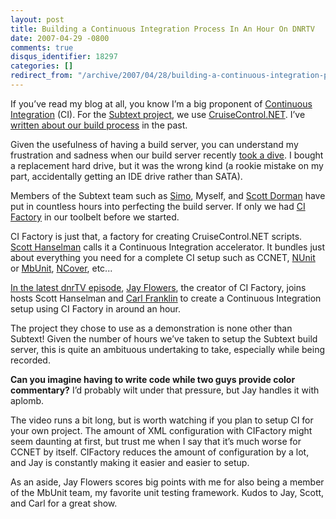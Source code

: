 ```yaml
---
layout: post
title: Building a Continuous Integration Process In An Hour On DNRTV
date: 2007-04-29 -0800
comments: true
disqus_identifier: 18297
categories: []
redirect_from: "/archive/2007/04/28/building-a-continuous-integration-process-in-an-hour-on-dnrtv.aspx/"
---
```


If you’ve read my blog at all, you know I’m a big proponent of
[Continuous
Integration](http://www.martinfowler.com/articles/continuousIntegration.html "Continuous Integration")
(CI). For the [Subtext
project](http://subtextproject.com/ "Subtext Project Website"), we use
[CruiseControl.NET](http://confluence.public.thoughtworks.org/display/CCNET/Welcome+to+CruiseControl.NET "CruiseControl.NET").
I’ve [written about our build
process](https://haacked.com/archive/2006/05/03/SubtextCruisingInCruiseControl.NET.aspx "Subtext Cruising in CruiseControl.NET")
in the past.

Given the usefulness of having a build server, you can understand my
frustration and sadness when our build server recently [took a
dive](https://haacked.com/archive/2007/04/24/the-death-of-the-subtext-build-server.aspx "Death of the subtext build server").
I bought a replacement hard drive, but it was the wrong kind (a rookie
mistake on my part, accidentally getting an IDE drive rather than SATA).

Members of the Subtext team such as
[Simo](http://codeclimber.net.nz/ "CodeClimber"), Myself, and [Scott
Dorman](http://geekswithblogs.net/sdorman/Default.aspx "Scott Dorman")
have put in countless hours into perfecting the build server. If only we
had [CI Factory](http://cifactory.org/ "CI Factory Website") in our
toolbelt before we started.

CI Factory is just that, a factory for creating CruiseControl.NET
scripts. [Scott
Hanselman](http://www.hanselman.com/blog/ "Scott Hanselman") calls it a
Continuous Integration accelerator. It bundles just about everything you
need for a complete CI setup such as CCNET,
[NUnit](http://nunit.com/ "NUnit") or
[MbUnit](http://mbunit.com/ "MbUnit"),
[NCover](http://ncover.org/site/ "NCover"), etc...

[In the latest dnrTV
episode](http://www.dnrtv.com/default.aspx?showID=64 "dnrTV Episode 64"),
[Jay Flowers](http://jayflowers.com/joomla/ "Jay Flowers"), the creator
of CI Factory, joins hosts Scott Hanselman and [Carl
Franklin](http://www.intellectualhedonism.com/ "Carl Franklin") to
create a Continuous Integration setup using CI Factory in around an
hour.

The project they chose to use as a demonstration is none other than
Subtext! Given the number of hours we’ve taken to setup the Subtext
build server, this is quite an ambituous undertaking to take, especially
while being recorded.

**Can you imagine having to write code while two guys provide color
commentary?** I’d probably wilt under that pressure, but Jay handles it
with aplomb.

The video runs a bit long, but is worth watching if you plan to setup CI
for your own project. The amount of XML configuration with CIFactory
might seem daunting at first, but trust me when I say that it’s much
worse for CCNET by itself. CIFactory reduces the amount of configuration
by a lot, and Jay is constantly making it easier and easier to setup.

As an aside, Jay Flowers scores big points with me for also being a
member of the MbUnit team, my favorite unit testing framework. Kudos to
Jay, Scott, and Carl for a great show.


